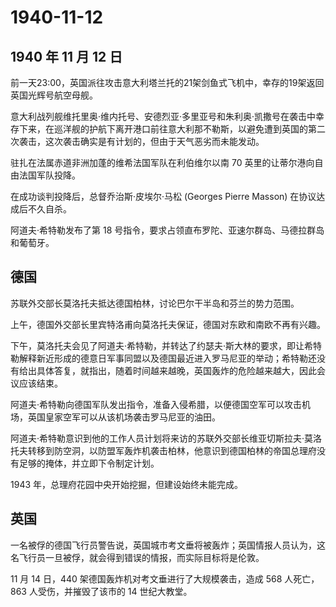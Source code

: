 # 1940-11-12

## 1940 年 11 月 12 日

前一天23:00，英国派往攻击意大利塔兰托的21架剑鱼式飞机中，幸存的19架返回英国光辉号航空母舰。

意大利战列舰维托里奥·维内托号、安德烈亚·多里亚号和朱利奥·凯撒号在袭击中幸存下来，在巡洋舰的护航下离开港口前往意大利那不勒斯，以避免遭到英国的第二次袭击，这次袭击确实是有计划的，但由于天气恶劣而未能发动。

驻扎在法属赤道非洲加蓬的维希法国军队在利伯维尔以南 70
英里的让蒂尔港向自由法国军队投降。

在成功谈判投降后，总督乔治斯·皮埃尔·马松 (Georges Pierre Masson)
在协议达成后不久自杀。

阿道夫·希特勒发布了第 18
号指令，要求占领直布罗陀、亚速尔群岛、马德拉群岛和葡萄牙。

## 德国

苏联外交部长莫洛托夫抵达德国柏林，讨论巴尔干半岛和芬兰的势力范围。

上午，德国外交部长里宾特洛甫向莫洛托夫保证，德国对东欧和南欧不再有兴趣。

下午，莫洛托夫会见了阿道夫·希特勒，并转达了约瑟夫·斯大林的要求，即让希特勒解释新近形成的德意日军事同盟以及德国最近进入罗马尼亚的举动；希特勒还没有给出具体答复，就指出，随着时间越来越晚，英国轰炸的危险越来越大，因此会议应该结束。

阿道夫·希特勒向德国军队发出指令，准备入侵希腊，以便德国空军可以攻击机场，英国皇家空军可以从该机场袭击罗马尼亚的油田。

阿道夫·希特勒意识到他的工作人员计划将来访的苏联外交部长维亚切斯拉夫·莫洛托夫转移到防空洞，以防盟军轰炸机袭击柏林，他意识到德国柏林的帝国总理府没有足够的掩体，并立即下令制定计划。

1943 年，总理府花园中央开始挖掘，但建设始终未能完成。

## 英国

一名被俘的德国飞行员警告说，英国城市考文垂将被轰炸；英国情报人员认为，这名飞行员一旦被俘，就会得到错误的情报，而实际目标将是伦敦。

11 月 14 日，440 架德国轰炸机对考文垂进行了大规模袭击，造成 568
人死亡，863 人受伤，并摧毁了该市的 14 世纪大教堂。

